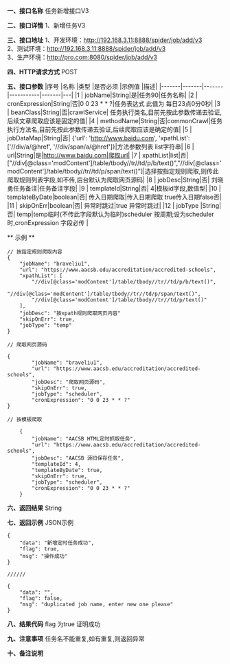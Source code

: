 **一、接口名称**
任务新增接口V3  

**二、接口详情**
1、新增任务V3  

**三、接口地址**
1、开发环境：http://192.168.3.11:8888/spider/job/add/v3    
2、测试环境：http://192.168.3.11:8888/spider/job/add/v3    
3、生产环境：http://pro.com:8080/spider/job/add/v3    

**四、HTTP请求方式**
POST

**五、接口参数**
|序号	|名称	|类型	|是否必须	|示例值	|描述|
|-------|-------|-------|-----------|-------|---|
|1      | jobName|String|是|任务90|任务名称|
|2      | cronExpression|String|否|0 0 23 * * ?|任务表达式 此值为 每日23点0分0秒|
|3      | beanClass|String|否|crawlService| 任务执行类名,目前先按此参数传递去验证,后续文章爬取应该是固定的值|
|4      | methodName|String|否|commonCrawl|任务执行方法名,目前先按此参数传递去验证,后续爬取应该是确定的值|
|5      | jobDataMap|String|否| {'url': 'http://www.baidu.com', 'xpathList': ['//div/a/@href', '//div/span/a/@href']}|方法参数列表 list字符串|
|6      | url|String|是|http://www.baidu.com|爬取url|
|7      | xpathList|list|否|["//div[@class='modContent']/table/tbody//tr//td/p/b/text()","//div[@class='modContent']/table/tbody//tr//td/p/span/text()"]|选择按指定规则爬取,则传此爬取规则列表字段,如不传,后台默认为爬取网页源码|
|8      | jobDesc|String|否| 刘晓勇任务备注|任务备注字段|
|9      | templateId|String|否| 4|模板id字段,数值型|
|10      | templateByDate|boolean|否| 传入日期爬取|传入日期爬取 true传入日期false否|
|11      | skipOnErr|boolean|否| 异常时跳过|true 异常时跳过|
|12      | jobType |String|否| temp|temp临时(不传此字段默认为临时)scheduler 按周期;设为scheduler时,cronExpression 字段必传 |


** 示例 **

    // 按指定规则爬取内容
    {
        "jobName": "braveliu1",
        "url": "https://www.aacsb.edu/accreditation/accredited-schools",
        "xpathList": [
            "//div[@class='modContent']/table/tbody//tr//td/p/b/text()",
            "//div[@class='modContent']/table/tbody//tr//td/p/span/text()",
            "//div[@class='modContent']/table/tbody//tr//td/p/text()"
        ],
        "jobDesc": "按xpath规则爬取网页内容"
        "skipOnErr": true,
        "jobType": "temp"
    }  
    
    // 爬取网页源码  
    
    {
            "jobName": "braveliu1",
            "url": "https://www.aacsb.edu/accreditation/accredited-schools",
            "jobDesc": "爬取网页源码",
            "skipOnErr": true,
            "jobType": "scheduler",
            "cronExpression": "0 0 23 * * ?"
    }
    
    // 按模板爬取  
        
        {
            "jobName": "AACSB HTML定时抓取任务",
            "url": "https://www.aacsb.edu/accreditation/accredited-schools",
            "jobDesc": "AACSB 源码保存任务",
            "templateId": 4,
            "templateByDate": true,
            "skipOnErr": true,
            "jobType": "scheduler",
            "cronExpression": "0 0 23 * * ?"
        }
        
        


**六、返回结果**
String

**七、返回示例**
JSON示例  

  
    {
        "data": "新增定时任务成功",
        "flag": true,
        "msg": "操作成功"
    }
    
    //////
    
    {
        "data": "",
        "flag": false,
        "msg": "duplicated job name, enter new one please"
    }


**八、结果代码**
flag 为true 证明成功  

**九、注意事项**
任务名不能重复,如有重复,则返回异常      

**十、备注说明**
